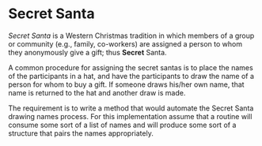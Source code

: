 # Secret Santa
_Secret Santa_ is a Western Christmas tradition in which members of a group or community (e.g., family, co-workers) are assigned a person to whom they anonymously give a gift; thus **Secret** Santa.

A common procedure for assigning the secret santas is to place the names of the participants in a hat, and have the participants to draw the name of a person for whom to buy a gift. If someone draws his/her own name, that name is returned to the hat and another draw is made.

The requirement is to write a method that would automate the Secret Santa drawing names process. 
For this implementation assume that a routine will consume some sort of a list of names and will produce some sort of a structure that pairs the names appropriately.
